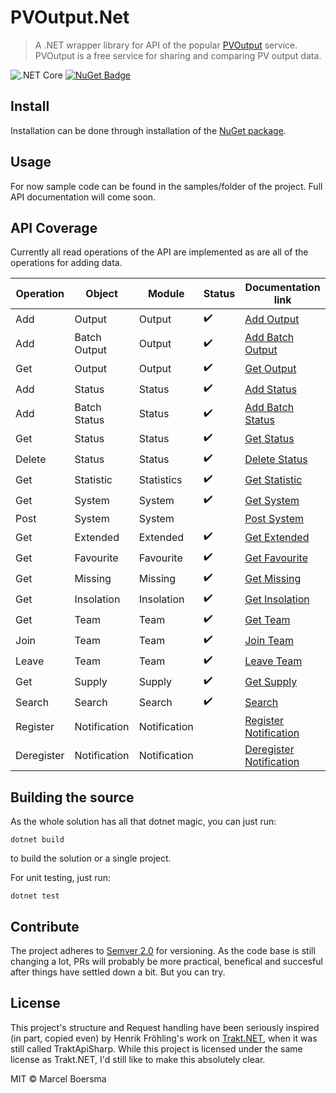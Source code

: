 # PVOutput.Net

> A .NET wrapper library for API of the popular [PVOutput](https://pvoutput.org) service.
> PVOutput is a free service for sharing and comparing PV output data.

![.NET Core](https://github.com/pyrocumulus/pvoutput.net/workflows/.NET%20Core/badge.svg) 
[![NuGet Badge](https://buildstats.info/nuget/PVOutput.Net)](https://www.nuget.org/packages/PVOutput.Net/)

## Install

Installation can be done through installation of the [NuGet package](https://www.nuget.org/packages/PVOutput.Net/).

## Usage

For now sample code can be found in the samples/folder of the project. Full API documentation will come soon.

## API Coverage

Currently all read operations of the API are implemented as are all of the operations for adding data.

| Operation  | Object       | Module            | Status             | Documentation link      |
|------------|--------------|-------------------|--------------------|-------------------------|
| Add        | Output       | Output            | :heavy_check_mark: | [Add Output](https://pvoutput.org/help.html#api-addoutput) |
| Add        | Batch Output | Output            | :heavy_check_mark: | [Add Batch Output](https://pvoutput.org/help.html#api-addbatchoutput) |
| Get        | Output       | Output            | :heavy_check_mark: | [Get Output](https://pvoutput.org/help.html#api-getoutput) |
| Add        | Status       | Status            | :heavy_check_mark: | [Add Status](https://pvoutput.org/help.html#api-addstatus) |
| Add        | Batch Status | Status            | :heavy_check_mark: | [Add Batch Status](https://pvoutput.org/help.html#api-addbatchstatus) |
| Get        | Status       | Status            | :heavy_check_mark: | [Get Status](https://pvoutput.org/help.html#api-getstatus) |
| Delete     | Status       | Status            | :heavy_check_mark: | [Delete Status](https://pvoutput.org/help.html#api-deletestatus) |
| Get        | Statistic    | Statistics        | :heavy_check_mark: | [Get Statistic](https://pvoutput.org/help.html#api-getstatistic) |
| Get        | System       | System            | :heavy_check_mark: | [Get System](https://pvoutput.org/help.html#api-getsystem) |
| Post       | System       | System            |                    | [Post System](https://pvoutput.org/help.html#api-postsystem) |
| Get        | Extended     | Extended          | :heavy_check_mark: | [Get Extended](https://pvoutput.org/help.html#api-getextended) |
| Get        | Favourite    | Favourite         | :heavy_check_mark: | [Get Favourite](https://pvoutput.org/help.html#api-getfavourite) |
| Get        | Missing      | Missing           | :heavy_check_mark: | [Get Missing](https://pvoutput.org/help.html#api-getmissing) |
| Get        | Insolation   | Insolation        | :heavy_check_mark: | [Get Insolation](https://pvoutput.org/help.html#api-getinsolation) |
| Get        | Team         | Team              | :heavy_check_mark: | [Get Team](https://pvoutput.org/help.html#api-getteam) |
| Join       | Team         | Team              | :heavy_check_mark: | [Join Team](https://pvoutput.org/help.html#api-jointeam) |
| Leave      | Team         | Team              | :heavy_check_mark: | [Leave Team](https://pvoutput.org/help.html#api-leaveteam) |
| Get        | Supply       | Supply            | :heavy_check_mark: | [Get Supply](https://pvoutput.org/help.html#api-getsupply) |
| Search     | Search       | Search            | :heavy_check_mark: | [Search](https://pvoutput.org/help.html#api-search) |
| Register   | Notification | Notification      |                    | [Register Notification](https://pvoutput.org/help.html#api-registernotification) |
| Deregister | Notification | Notification      |                    | [Deregister Notification](https://pvoutput.org/help.html#api-deregisternotification) |

## Building the source

As the whole solution has all that dotnet magic, you can just run:

```posh
dotnet build
```

to build the solution or a single project.

For unit testing, just run:

```posh
dotnet test
```

## Contribute

The project adheres to [Semver 2.0](https://semver.org/) for versioning. As the code base is still changing a lot, PRs will probably be more practical, benefical and succesful after things have settled down a bit. But you can try.

## License

This project's structure and Request handling have been seriously inspired (in part, copied even) by Henrik Fröhling's work on [Trakt.NET](https://github.com/henrikfroehling/Trakt.NET), when it was still called TraktApiSharp. While this project is licensed under the same license as Trakt.NET, I'd still like to make this absolutely clear.

MIT © Marcel Boersma
